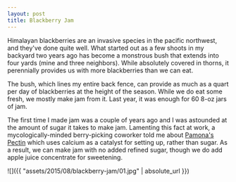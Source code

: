 ```yaml
---
layout: post
title: Blackberry Jam
---
```

Himalayan blackberries are an invasive species in the pacific northwest, and
they've done quite well. What started out as a few shoots in my backyard two
years ago has become a monstrous bush that extends into four yards (mine and
three neighbors). While absolutely covered in thorns, it perennially provides
us with more blackberries than we can eat.

The bush, which lines my entire back fence, can provide as much as a quart per
day of blackberries at the height of the season. While we do eat some fresh, we
mostly make jam from it. Last year, it was enough for 60 8-oz jars of jam.

The first time I made jam was a couple of years ago and I was astounded at the
amount of sugar it takes to make jam. Lamenting this fact at work, a
mycologically-minded berry-picking coworker told me about
[Pamona's Pectin](http://www.pomonapectin.com/) which uses calcium as a catalyst
for setting up, rather than sugar. As a result, we can make jam with no added
refined sugar, though we do add apple juice concentrate for sweetening.

![]({{ "assets/2015/08/blackberry-jam/01.jpg" | absolute_url }})
